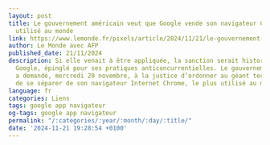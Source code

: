 ```yaml
---
layout: post
title: Le gouvernement américain veut que Google vende son navigateur Chrome, le plus
  utilisé au monde
link: https://www.lemonde.fr/pixels/article/2024/11/21/le-gouvernement-americain-veut-que-google-cede-son-navigateur-chrome_6406353_4408996.html
author: Le Monde avec AFP
published_date: 21/11/2024
description: Si elle venait à être appliquée, la sanction serait historique envers
  Google, épinglé pour ses pratiques anticoncurrentielles. Le gouvernement américain
  a demandé, mercredi 20 novembre, à la justice d’ordonner au géant technologique
  de se séparer de son navigateur Internet Chrome, le plus utilisé au monde.
language: fr
categories: Liens
tags: google app navigateur
og-tags: google app navigateur
permalink: "/:categories/:year/:month/:day/:title/"
date: '2024-11-21 19:28:54 +0100'
---
```

